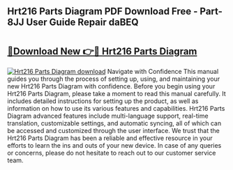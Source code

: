 ## Hrt216 Parts Diagram PDF Download Free - Part-8JJ User Guide Repair daBEQ

# <h2><a href="http://dfnx98.blite.top/?on=Hrt216+Parts+Diagram">🔗Download New 👉🔴 Hrt216 Parts Diagram</a></h2>

[![Hrt216 Parts Diagram download](https://i.imgur.com/lujVjoI.png)](http://dfnx98.blite.top/?on=Hrt216+Parts+Diagram)
Navigate with Confidence This manual guides you through the process of setting up, using, and maintaining your new Hrt216 Parts Diagram with confidence. Before you begin using your Hrt216 Parts Diagram, please take a moment to read this manual carefully. It includes detailed instructions for setting up the product, as well as information on how to use its various features and capabilities. Hrt216 Parts Diagram advanced features include multi-language support, real-time translation, customizable settings, and automatic syncing, all of which can be accessed and customized through the user interface. We trust that the Hrt216 Parts Diagram has been a reliable and effective resource in your efforts to learn the ins and outs of your new device. In case of any queries or concerns, please do not hesitate to reach out to our customer service team.
